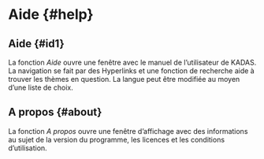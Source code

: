 # Aide {#help}

## Aide {#id1}

La fonction *Aide* ouvre une fenêtre avec le manuel de l’utilisateur de KADAS. La navigation se fait par des Hyperlinks et une fonction de recherche aide à trouver les thèmes en question. La langue peut être modifiée au moyen d’une liste de choix.

## A propos {#about}

La fonction *A propos* ouvre une fenêtre d’affichage avec des informations au sujet de la version du programme, les licences et les conditions d’utilisation.
